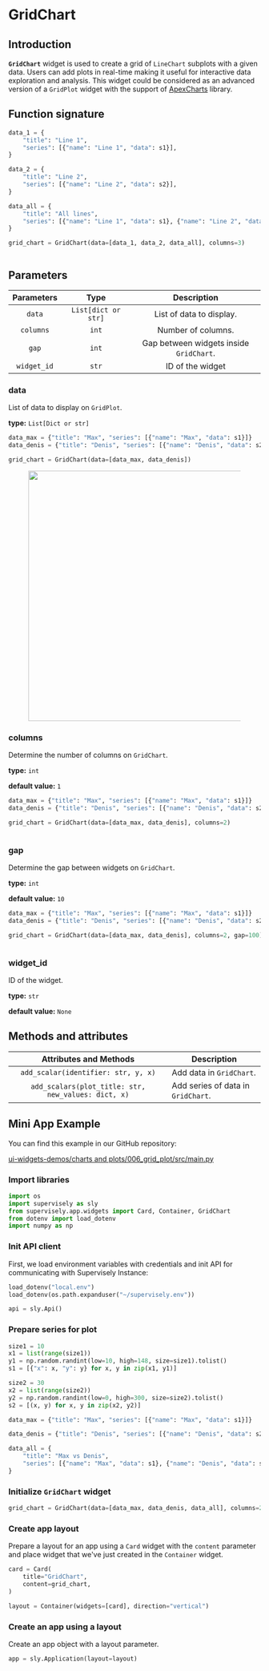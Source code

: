 # GridСhart

## Introduction

**`GridChart`** widget is used to create a grid of `LineChart` subplots with a given data. Users can add plots in real-time making it useful for interactive data exploration and analysis. This widget could be considered as an advanced version of a `GridPlot` widget with the support of [ApexCharts](https://apexcharts.com/) library.

## Function signature

```python
data_1 = {
    "title": "Line 1",
    "series": [{"name": "Line 1", "data": s1}],
}

data_2 = {
    "title": "Line 2",
    "series": [{"name": "Line 2", "data": s2}],
}

data_all = {
    "title": "All lines",
    "series": [{"name": "Line 1", "data": s1}, {"name": "Line 2", "data": s2}],
}

grid_chart = GridChart(data=[data_1, data_2, data_all], columns=3)
```

<figure><img src="https://github.com/supervisely/developer-portal/assets/78355358/624a6587-b2cc-452e-ad31-6516e2485e95" alt=""><figcaption></figcaption></figure>

## Parameters


| Parameters |        Type        |              Description              |
| :-----------: | :-------------------: | :--------------------------------------: |
|   `data`   | `List[dict or str]` |        List of data to display.        |
|  `columns`  |        `int`        |           Number of columns.           |
|    `gap`    |        `int`        | Gap between widgets inside `GridChart`. |
| `widget_id` |        `str`        |            ID of the widget            |

### data

List of data to display on `GridPlot`.

**type:** `List[Dict or str]`

```python
data_max = {"title": "Max", "series": [{"name": "Max", "data": s1}]}
data_denis = {"title": "Denis", "series": [{"name": "Denis", "data": s2}]}

grid_chart = GridChart(data=[data_max, data_denis])
```

<figure><img src="https://github.com/supervisely/developer-portal/assets/78355358/c837a424-26fa-415f-8304-0a8b3b326dc3" alt="" width=500><figcaption></figcaption></figure>

### columns

Determine the number of columns on `GridChart`.

**type:** `int`

**default value:** `1`

```python
data_max = {"title": "Max", "series": [{"name": "Max", "data": s1}]}
data_denis = {"title": "Denis", "series": [{"name": "Denis", "data": s2}]}

grid_chart = GridChart(data=[data_max, data_denis], columns=2)
```

<figure><img src="https://github.com/supervisely/developer-portal/assets/78355358/373b7ec1-eea1-476b-83d3-264382683a32" alt=""><figcaption></figcaption></figure>

### gap

Determine the gap between widgets on `GridChart`.

**type:** `int`

**default value:** `10`

```python
data_max = {"title": "Max", "series": [{"name": "Max", "data": s1}]}
data_denis = {"title": "Denis", "series": [{"name": "Denis", "data": s2}]}

grid_chart = GridChart(data=[data_max, data_denis], columns=2, gap=100)
```

<figure><img src="https://github.com/supervisely/developer-portal/assets/78355358/f0e99122-b4c9-4882-917c-b3857ffc5d73" alt=""><figcaption></figcaption></figure>

### widget\_id

ID of the widget.

**type:** `str`

**default value:** `None`

## Methods and attributes


|               Attributes and Methods               | Description                       |
| :---------------------------------------------------: | ----------------------------------- |
|         `add_scalar(identifier: str, y, x)`         | Add data in `GridChart`.          |
| `add_scalars(plot_title: str, new_values: dict, x)` | Add series of data in `GridChart`. |

## Mini App Example

You can find this example in our GitHub repository:

[ui-widgets-demos/charts and plots/006\_grid\_plot/src/main.py](https://github.com/supervisely-ecosystem/ui-widgets-demos/blob/master/charts%20and%20plots/006\_grid\_plot/src/main.py)

### Import libraries

```python
import os
import supervisely as sly
from supervisely.app.widgets import Card, Container, GridChart
from dotenv import load_dotenv
import numpy as np
```

### Init API client

First, we load environment variables with credentials and init API for communicating with Supervisely Instance:

```python
load_dotenv("local.env")
load_dotenv(os.path.expanduser("~/supervisely.env"))

api = sly.Api()
```

### Prepare series for plot

```python
size1 = 10
x1 = list(range(size1))
y1 = np.random.randint(low=10, high=148, size=size1).tolist()
s1 = [{"x": x, "y": y} for x, y in zip(x1, y1)]

size2 = 30
x2 = list(range(size2))
y2 = np.random.randint(low=0, high=300, size=size2).tolist()
s2 = [(x, y) for x, y in zip(x2, y2)]

data_max = {"title": "Max", "series": [{"name": "Max", "data": s1}]}

data_denis = {"title": "Denis", "series": [{"name": "Denis", "data": s2}]}

data_all = {
    "title": "Max vs Denis",
    "series": [{"name": "Max", "data": s1}, {"name": "Denis", "data": s2}]
}
```

### Initialize `GridChart` widget

```python
grid_chart = GridChart(data=[data_max, data_denis, data_all], columns=2)
```

### Create app layout

Prepare a layout for an app using a `Card` widget with the `content` parameter and place widget that we've just created in the `Container` widget.

```python
card = Card(
    title="GridChart",
    content=grid_chart,
)

layout = Container(widgets=[card], direction="vertical")
```

### Create an app using a layout

Create an app object with a layout parameter.

```python
app = sly.Application(layout=layout)
```

<figure><img src="https://github.com/supervisely/developer-portal/assets/78355358/6295494f-149d-47a5-bbd5-20e5e664ad54" alt=""><figcaption></figcaption></figure>
